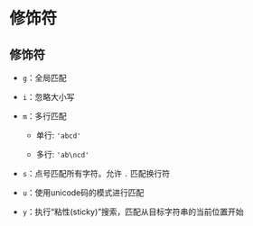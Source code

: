# 修饰符

## 修饰符

  - `g`：全局匹配

  - `i`：忽略大小写

  - `m`：多行匹配

      - 单行: `'abcd'`

      - 多行: `'ab\ncd'`

  - `s`：点号匹配所有字符。允许 `.` 匹配换行符

  - `u`：使用unicode码的模式进行匹配

  - `y`：执行“粘性(sticky)”搜索，匹配从目标字符串的当前位置开始
